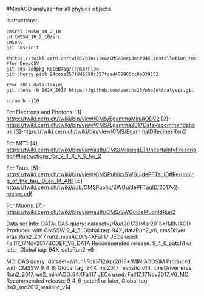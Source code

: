 #MiniAOD analyzer for all physics objects 

Instructions:
```
cmsrel CMSSW_10_2_10
cd CMSSW_10_2_10/src
cmsenv
git cms-init

#https://twiki.cern.ch/twiki/bin/view/CMS/DeepJet#94X_installation_recipe_X_10
#for DeepCSV
git cms-addpkg RecoBTag/TensorFlow
git cherry-pick 94ceae257f846998c357fcad408986cc8a039152

#For 2017 data-taking
git clone -b 102X_2017 https://github.com/varuns23/phoJetAnalysis.git

scram b -j10
```

For Electrons and Photons:
[1]-https://twiki.cern.ch/twiki/bin/view/CMS/EgammaMiniAODV2
[2]-https://twiki.cern.ch/twiki/bin/view/CMS/Egamma2017DataRecommendations
[3]-https://twiki.cern.ch/twiki/bin/view/CMS/EgammaIDRecipesRun2

For MET:
[4]-https://twiki.cern.ch/twiki/bin/viewauth/CMS/MissingETUncertaintyPrescription#Instructions_for_9_4_X_X_9_for_2

For Taus:
[5]-https://twiki.cern.ch/twiki/bin/view/CMSPublic/SWGuidePFTauID#Rerunning_of_the_tau_ID_on_M_AN1
[6]-https://twiki.cern.ch/twiki/pub/CMSPublic/SWGuidePFTauID/2017v2-recipe.pdf

For Muons:
[7]-https://twiki.cern.ch/twiki/bin/viewauth/CMS/SWGuideMuonIdRun2


Data set Info:
DATA:
DAS query: dataset=/*/Run2017*31Mar2018*/MINIAOD
Produced with CMSSW 9_4_5; Global tag: 94X_dataRun2_v6, cmsDriver eras Run2_2017,run2_miniAOD_94XFall17
JECs used: Fall17_17Nov2017BCDEF_V6_DATA
Recommended release: 9_4_6_patch1 or later, Global tag: 94X_dataRun2_v6

MC:
DAS query: dataset=/*/RunIIFall17*12Apr2018*/MINIAODSIM
Produced with CMSSW 9_4_6; Global tag: 94X_mc2017_realistic_v14, cmsDriver eras Run2_2017,run2_miniAOD_94XFall17
JECs used: Fall17_17Nov2017_V6_MC
Recommended release: 9_4_6_patch1 or later, Global tag: 94X_mc2017_realistic_v14
